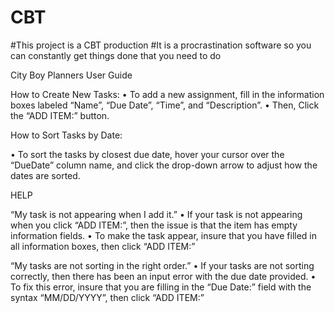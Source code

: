 # CBT
#This project is a CBT production 
#It is a procrastination software so you can constantly get things done that you need to do


City Boy Planners User Guide

   How to Create New Tasks:
•	To add a new assignment, fill in the information boxes labeled “Name”, “Due Date”, “Time”, and “Description”.
•	Then, Click the “ADD ITEM:” button.


How to Sort Tasks by Date:

•	To sort the tasks by closest due date, hover your cursor over the “DueDate” column name, and click the drop-down arrow to adjust how the dates are sorted.



HELP

“My task is not appearing when I add it.”
•	If your task is not appearing when you click “ADD ITEM:”, then the issue is that the item has empty information fields.
•	To make the task appear, insure that you have filled in all information boxes, then click “ADD ITEM:”


“My tasks are not sorting in the right order.”
•	If your tasks are not sorting correctly, then there has been an input error with the due date provided.
•	To fix this error, insure that you are filling in the “Due Date:” field with the syntax “MM/DD/YYYY”, then click “ADD ITEM:” 
